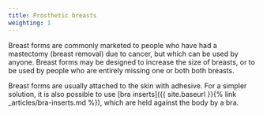 ```yaml
---
title: Prosthetic breasts
weighting: 1
---
```


Breast forms are commonly marketed to people who have had a mastectomy (breast removal) due to cancer, but which can be used by anyone. Breast forms may be designed to increase the size of breasts, or to be used by people who are entirely missing one or both both breasts.

Breast forms are usually attached to the skin with adhesive. For a simpler solution, it is also possible to use [bra inserts]({{ site.baseurl }}{% link _articles/bra-inserts.md %}), which are held against the body by a bra.
